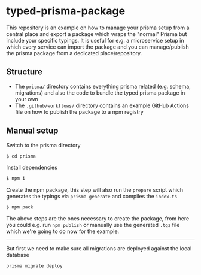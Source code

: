 # typed-prisma-package

This repository is an example on how to manage your prisma setup from a central place and export a package which wraps the "normal" Prisma but include your specific typings. It is useful for e.g. a microservice setup in which every service can import the package and you can manage/publish the prisma package from a dedicated place/repository.

## Structure

- The `prisma/` directory contains everything prisma related (e.g. schema, migrations) and also the code to bundle the typed prisma package in your own
- The `.github/workflows/` directory contains an example GitHub Actions file on how to publish the package to a npm registry

## Manual setup

Switch to the prisma directory

```bash
$ cd prisma
```

Install dependencies

```bash
$ npm i
```

Create the npm package, this step will also run the `prepare` script which generates the typings via `prisma generate` and compiles the `index.ts`

```bash
$ npm pack
```

The above steps are the ones necessary to create the package, from here you could e.g. run `npm publish` or manually use the generated `.tgz` file which we're going to do now for the example.

---

But first we need to make sure all migrations are deployed against the local database

```bash
prisma migrate deploy
```
